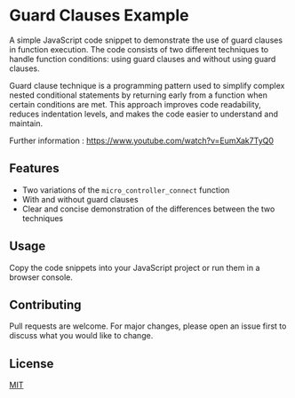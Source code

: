 # Guard Clauses Example

A simple JavaScript code snippet to demonstrate the use of guard clauses in function execution. The code consists of two different techniques to handle function conditions: using guard clauses and without using guard clauses.

Guard clause technique is a programming pattern used to simplify complex nested conditional statements by returning early from a function when certain conditions are met. This approach improves code readability, reduces indentation levels, and makes the code easier to understand and maintain.

Further information : https://www.youtube.com/watch?v=EumXak7TyQ0

## Features

- Two variations of the `micro_controller_connect` function
- With and without guard clauses
- Clear and concise demonstration of the differences between the two techniques

## Usage

Copy the code snippets into your JavaScript project or run them in a browser console.

## Contributing

Pull requests are welcome. For major changes, please open an issue first to discuss what you would like to change.

## License

[MIT](https://choosealicense.com/licenses/mit/)

